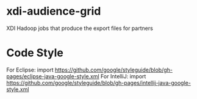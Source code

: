 # xdi-audience-grid
XDI Hadoop jobs that produce the export files for partners

# Code Style
For Eclipse: import https://github.com/google/styleguide/blob/gh-pages/eclipse-java-google-style.xml
For IntelliJ: import https://github.com/google/styleguide/blob/gh-pages/intellij-java-google-style.xml
